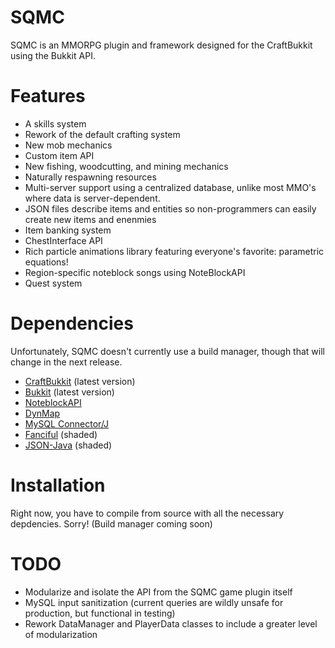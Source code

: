 # SQMC

SQMC is an MMORPG plugin and framework designed for the CraftBukkit using the Bukkit API. 

# Features

* A skills system
* Rework of the default crafting system
* New mob mechanics
* Custom item API
* New fishing, woodcutting, and mining mechanics
* Naturally respawning resources
* Multi-server support using a centralized database, unlike most MMO's where data is server-dependent. 
* JSON files describe items and entities so non-programmers can easily create new items and enenmies
* Item banking system
* ChestInterface API
* Rich particle animations library featuring everyone's favorite: parametric equations!
* Region-specific noteblock songs using NoteBlockAPI
* Quest system

# Dependencies

Unfortunately, SQMC doesn't currently use a build manager, though that will change in the next release.

* [CraftBukkit](https://www.spigotmc.org/) (latest version)
* [Bukkit](https://www.spigotmc.org/) (latest version)
* [NoteblockAPI](https://github.com/xxmicloxx/NoteBlockAPI)
* [DynMap](https://www.spigotmc.org/resources/dynmap.274/)
* [MySQL Connector/J](https://dev.mysql.com/downloads/connector/j/)
* [Fanciful](https://github.com/mkremins/fanciful) (shaded)
* [JSON-Java](https://github.com/stleary/JSON-java) (shaded)

# Installation

Right now, you have to compile from source with all the necessary depdencies. Sorry! (Build manager coming soon)

# TODO

* Modularize and isolate the API from the SQMC game plugin itself
* MySQL input sanitization (current queries are wildly unsafe for production, but functional in testing)
* Rework DataManager and PlayerData classes to include a greater level of modularization

